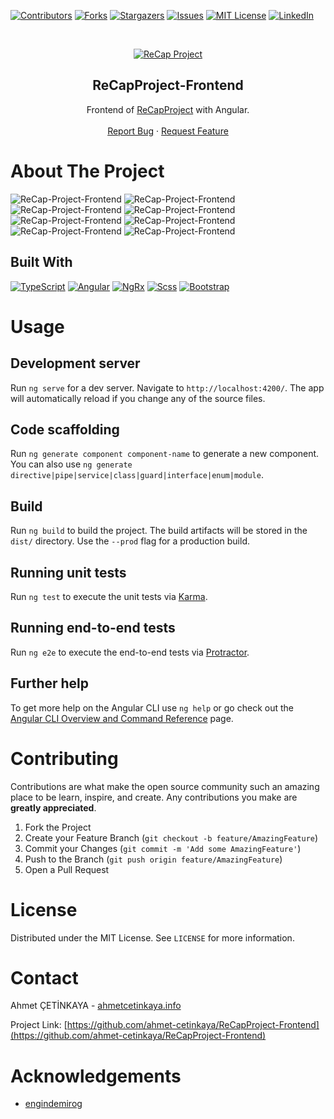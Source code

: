 [![Contributors][contributors-shield]][contributors-url]
[![Forks][forks-shield]][forks-url]
[![Stargazers][stars-shield]][stars-url]
[![Issues][issues-shield]][issues-url]
[![MIT License][license-shield]][license-url]
[![LinkedIn][linkedin-shield]][linkedin-url]

<br />
<p align="center">
  <a href="https://github.com/ahmet-cetinkaya/ReCapProject-Frontend">
    <img src="https://user-images.githubusercontent.com/53148314/110218503-2f2ef700-7ecb-11eb-9753-6f760c72511e.png" alt="ReCap Project">
  </a>
  <h2 align="center">ReCapProject-Frontend</h2>
  <p align="center">
    Frontend of <a href="https://github.com/ahmet-cetinkaya/ReCapProject">ReCapProject</a> with Angular.
    <br />
    <br />
    <a href="https://github.com/ahmet-cetinkaya/ReCapProject-Frontend/issues">Report Bug</a>
    ·
    <a href="https://github.com/ahmet-cetinkaya/ReCapProject-Frontend/issues">Request Feature</a>
  </p>
</p>

# About The Project

![ReCap-Project-Frontend](https://user-images.githubusercontent.com/53148314/113317873-841e2b80-9318-11eb-8824-2c35392c8ffc.png)
![ReCap-Project-Frontend](https://user-images.githubusercontent.com/53148314/113317880-884a4900-9318-11eb-8659-29d28f82442f.png)
![ReCap-Project-Frontend](https://user-images.githubusercontent.com/53148314/113317884-897b7600-9318-11eb-921c-15c7da95aad7.png)
![ReCap-Project-Frontend](https://user-images.githubusercontent.com/53148314/113317890-8a140c80-9318-11eb-95a4-21663bfc177f.png)
![ReCap-Project-Frontend](https://user-images.githubusercontent.com/53148314/113352992-b72ae400-9345-11eb-844a-681c4baf4177.png)
![ReCap-Project-Frontend](https://user-images.githubusercontent.com/53148314/113352888-8c409000-9345-11eb-8273-551ad64389b8.png)
![ReCap-Project-Frontend](https://user-images.githubusercontent.com/53148314/113353306-1f79c580-9346-11eb-8e95-cdf85c12c561.png)
![ReCap-Project-Frontend](https://user-images.githubusercontent.com/53148314/113353591-9747f000-9346-11eb-9d42-fdcc5eafebc6.png)

## Built With

[![TypeScript](https://img.shields.io/badge/TypeScript-007ACC?style=for-the-badge&logo=typescript&logoColor=white)](https://www.typescriptlang.org/)
[![Angular](https://img.shields.io/badge/Angular-DD0031?style=for-the-badge&logo=angular&logoColor=white)](https://angular.io/)
[![NgRx](https://img.shields.io/badge/NgRx-DD0031?style=for-the-badge&logo=NPM&logoColor=white)](https://ngrx.io/)
[![Scss](https://img.shields.io/badge/Scss-CC6699?style=for-the-badge&logo=sass&logoColor=white)](https://sass-lang.com/)
[![Bootstrap](https://img.shields.io/badge/Bootstrap-563D7C?style=for-the-badge&logo=bootstrap&logoColor=white)](https://getbootstrap.com/docs/)

# Usage

## Development server

Run `ng serve` for a dev server. Navigate to `http://localhost:4200/`. The app will automatically reload if you change any of the source files.

## Code scaffolding

Run `ng generate component component-name` to generate a new component. You can also use `ng generate directive|pipe|service|class|guard|interface|enum|module`.

## Build

Run `ng build` to build the project. The build artifacts will be stored in the `dist/` directory. Use the `--prod` flag for a production build.

## Running unit tests

Run `ng test` to execute the unit tests via [Karma](https://karma-runner.github.io).

## Running end-to-end tests

Run `ng e2e` to execute the end-to-end tests via [Protractor](http://www.protractortest.org/).

## Further help

To get more help on the Angular CLI use `ng help` or go check out the [Angular CLI Overview and Command Reference](https://angular.io/cli) page.

# Contributing

Contributions are what make the open source community such an amazing place to be learn, inspire, and create. Any contributions you make are **greatly appreciated**.

1. Fork the Project
2. Create your Feature Branch (`git checkout -b feature/AmazingFeature`)
3. Commit your Changes (`git commit -m 'Add some AmazingFeature'`)
4. Push to the Branch (`git push origin feature/AmazingFeature`)
5. Open a Pull Request

# License

Distributed under the MIT License. See `LICENSE` for more information.

# Contact

Ahmet ÇETİNKAYA - [ahmetcetinkaya.info](https://ahmetcetinkaya.info/)

Project Link: [https://github.com/ahmet-cetinkaya/ReCapProject-Frontend](https://github.com/ahmet-cetinkaya/ReCapProject-Frontend)

# Acknowledgements

- [engindemirog](https://www.linkedin.com/in/engindemirog/)

[contributors-shield]: https://img.shields.io/github/contributors/ahmet-cetinkaya/ReCapProject-Frontend.svg?style=for-the-badge
[contributors-url]: https://github.com/ahmet-cetinkaya/ReCapProject-Frontend/graphs/contributors
[forks-shield]: https://img.shields.io/github/forks/ahmet-cetinkaya/ReCapProject-Frontend.svg?style=for-the-badge
[forks-url]: https://github.com/ahmet-cetinkaya/ReCapProject-Frontend/network/members
[stars-shield]: https://img.shields.io/github/stars/ahmet-cetinkaya/ReCapProject-Frontend.svg?style=for-the-badge
[stars-url]: https://github.com/ahmet-cetinkaya/ReCapProject-Frontend/stargazers
[issues-shield]: https://img.shields.io/github/issues/ahmet-cetinkaya/ReCapProject-Frontend.svg?style=for-the-badge
[issues-url]: https://github.com/ahmet-cetinkaya/ReCapProject-Frontend/issues
[license-shield]: https://img.shields.io/github/license/ahmet-cetinkaya/ReCapProject-Frontend.svg?style=for-the-badge
[license-url]: https://github.com/ahmet-cetinkaya/ReCapProject-Frontend/blob/master/LICENSE.txt
[linkedin-shield]: https://img.shields.io/badge/LinkedIn-0077B5?style=for-the-badge&logo=linkedin&logoColor=white
[linkedin-url]: https://linkedin.com/in/ahmet-cetinkaya
